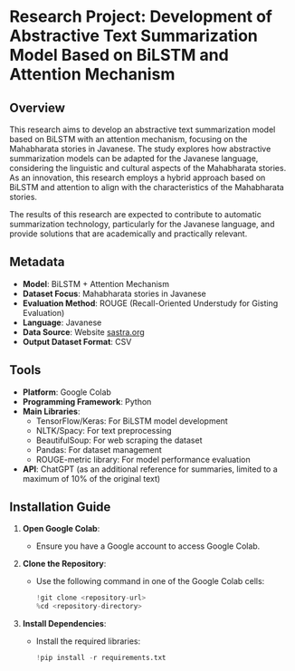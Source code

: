 # Research Project: Development of Abstractive Text Summarization Model Based on BiLSTM and Attention Mechanism

## Overview
This research aims to develop an abstractive text summarization model based on BiLSTM with an attention mechanism, focusing on the Mahabharata stories in Javanese. The study explores how abstractive summarization models can be adapted for the Javanese language, considering the linguistic and cultural aspects of the Mahabharata stories. As an innovation, this research employs a hybrid approach based on BiLSTM and attention to align with the characteristics of the Mahabharata stories.

The results of this research are expected to contribute to automatic summarization technology, particularly for the Javanese language, and provide solutions that are academically and practically relevant.

## Metadata
- **Model**: BiLSTM + Attention Mechanism
- **Dataset Focus**: Mahabharata stories in Javanese
- **Evaluation Method**: ROUGE (Recall-Oriented Understudy for Gisting Evaluation)
- **Language**: Javanese
- **Data Source**: Website [sastra.org](https://sastra.org)
- **Output Dataset Format**: CSV

## Tools
- **Platform**: Google Colab
- **Programming Framework**: Python
- **Main Libraries**:
  - TensorFlow/Keras: For BiLSTM model development
  - NLTK/Spacy: For text preprocessing
  - BeautifulSoup: For web scraping the dataset
  - Pandas: For dataset management
  - ROUGE-metric library: For model performance evaluation
- **API**: ChatGPT (as an additional reference for summaries, limited to a maximum of 10% of the original text)

## Installation Guide
1. **Open Google Colab**:
   - Ensure you have a Google account to access Google Colab.

2. **Clone the Repository**:
   - Use the following command in one of the Google Colab cells:
     ```python
     !git clone <repository-url>
     %cd <repository-directory>
     ```

3. **Install Dependencies**:
   - Install the required libraries:
     ```python
     !pip install -r requirements.txt
     ```
